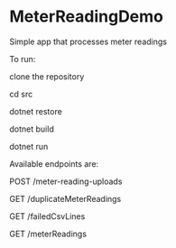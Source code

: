 # MeterReadingDemo
Simple app that processes meter readings

To run:

clone the repository

cd src

dotnet restore

dotnet build

dotnet run



Available endpoints are:

POST /meter-reading-uploads

GET /duplicateMeterReadings

GET /failedCsvLines

GET /meterReadings

